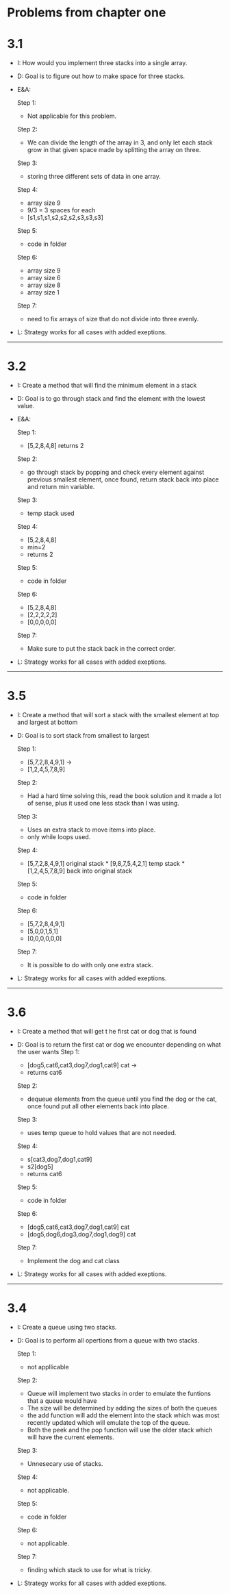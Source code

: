 # Problems from chapter one

# 3.1
* I: How would you implement three stacks into a single array.
* D: Goal is to figure out how to make space for three stacks.
* E&A:

  Step 1:
  
    * Not applicable for this problem.
      
  Step 2:
 
     * We can divide the length of the array in 3, and only let each stack grow in that given space made by splitting the array on three.
     
  Step 3: 
      
      
     * storing three different sets of data in one array.
     
     Step 4:
     
     * array size 9
     * 9/3 = 3 spaces for each
     * [s1,s1,s1,s2,s2,s2,s3,s3,s3]
     
     Step 5: 
     
     * code in folder
     
     Step 6:
     
     * array size 9
     * array size 6
     * array size 8
     * array size 1
     
     Step 7:
     
     * need to fix arrays of size that do not divide into three evenly.


* L: Strategy works for all cases with added exeptions.

---------------------------------------------------------------------------------------------------------------------------

# 3.2

* I: Create a method that will find the minimum element in a stack
* D: Goal is to go through stack and find the element with the lowest value.
* E&A:

  Step 1:
  
    * [5,2,8,4,8]  returns 2
      
  Step 2:
 
     * go through stack by popping and check every element against previous smallest element, once found, return stack back into place and return min variable.
     
  Step 3:
      
     * temp stack used
     
     Step 4:
     
     * [5,2,8,4,8]
     * min=2
     * returns 2
     
     Step 5: 
     
     * code in folder
     
     Step 6:
     
     *  [5,2,8,4,8]
     *  [2,2,2,2,2]
     *  [0,0,0,0,0]
     
     Step 7:
     
     * Make sure to put the stack back in the correct order.

* L: Strategy works for all cases with added exeptions.

----------------------------------------------------------------------------------------------------------------------

# 3.5
* I: Create a method that will sort a stack with the smallest element at top and largest at bottom
* D: Goal is to sort stack from smallest to largest 

  Step 1:
  
    * [5,7,2,8,4,9,1] ->
    * [1,2,4,5,7,8,9]
      
  Step 2:
 
     * Had a hard time solving this, read the book solution and it made a lot of sense, plus it used one less stack than I was using.
     
  Step 3: 
      
      
     * Uses an extra stack to move items into place.
     * only while loops used.
     
     Step 4:
     
     * [5,7,2,8,4,9,1]   original stack
      *  [9,8,7,5,4,2,1]  temp stack
      * [1,2,4,5,7,8,9]  back into original stack
      
     
     Step 5: 
     
     * code in folder
     
     Step 6:
     
     * [5,7,2,8,4,9,1]
     * [5,0,0,1,5,1]
     * [0,0,0,0,0,0]
     
     Step 7:
     
     * It is possible to do with only one extra stack.


* L: Strategy works for all cases with added exeptions.

----------------------------------------------------------------------------------------------------------------------------------------

# 3.6
* I: Create a method that will get t  he first cat or dog that is found
* D: Goal is to return the first cat or dog we encounter depending on what the user wants 
  Step 1:
  
    * [dog5,cat6,cat3,dog7,dog1,cat9] cat  ->
    * returns cat6
      
  Step 2:
 
     * dequeue elements from the queue until you find the dog or the cat, once found put all other elements back into place.
     
  Step 3: 
      
      
     * uses temp queue to hold values that are not needed.
     
     Step 4:
     
    * s[cat3,dog7,dog1,cat9]
    * s2[dog5]
    * returns cat6
     
     Step 5: 
     
     * code in folder
     
     Step 6:
     
     * [dog5,cat6,cat3,dog7,dog1,cat9] cat
     * [dog5,dog6,dog3,dog7,dog1,dog9] cat
     
     Step 7:
     
     * Implement the dog and cat class 


* L: Strategy works for all cases with added exeptions.

---------------------------------------------------------------------------------------------------------------------------------------

# 3.4

* I: Create a queue using two stacks.
* D: Goal is to perform all opertions from a queue with two stacks.

  Step 1:
  
    * not appllicable
      
  Step 2:
 
     * Queue will implement two stacks in order to emulate the funtions that a queue would have
     * The size will be determined by adding the sizes of both the queues
     * the add function will add the element into the stack which was most recently updated which will emulate the top of the queue.
     * Both the peek and the pop function will use the older stack which will have the current elements.
     
  Step 3: 
      
     * Unnesecary use of stacks.
     
     
     Step 4:
     
    
    * not applicable.
     
     Step 5: 
     
     * code in folder
     
     Step 6:
     
     * not applicable.

     
     Step 7:
     
     * finding which stack to use for what is tricky.


* L: Strategy works for all cases with added exeptions.

